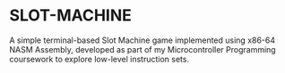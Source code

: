 # SLOT-MACHINE
A simple terminal-based Slot Machine game implemented using x86-64 NASM Assembly, developed as part of my Microcontroller Programming coursework to explore low-level instruction sets.
